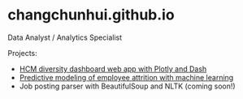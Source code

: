 # changchunhui.github.io

Data Analyst / Analytics Specialist

Projects:
* [HCM diversity dashboard web app with Plotly and Dash](https://github.com/changchunhui/hcmdash)
* [Predictive modeling of employee attrition with machine learning](https://github.com/changchunhui/employee_attrition_modeling)
* Job posting parser with BeautifulSoup and NLTK (coming soon!)
